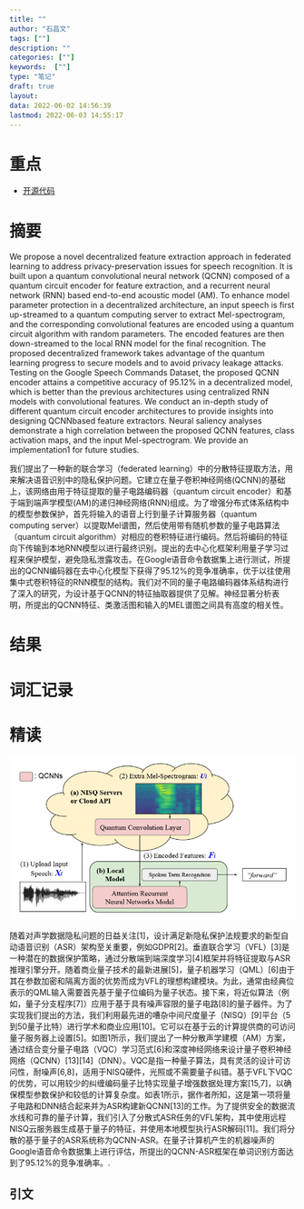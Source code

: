 ```yaml
---
title: ""
author: "石昌文"
tags: [""]
description: ""
categories: [""]
keywords:  [""]
type: "笔记"
draft: true
layout: 
data: 2022-06-02 14:56:39
lastmod: 2022-06-03 14:55:17
---
```


# 重点

- [开源代码](https://github.com/huckiyang/QuantumSpeech-QCNN)

# 摘要

We propose a novel decentralized feature extraction approach in federated learning to address privacy-preservation issues for speech recognition. It is built upon a quantum convolutional neural network (QCNN) composed of a quantum circuit encoder for feature extraction, and a recurrent neural network (RNN) based end-to-end acoustic model (AM). To enhance model parameter protection in a decentralized architecture, an input speech is first up-streamed to a quantum computing server to extract Mel-spectrogram, and the corresponding convolutional features are encoded using a quantum circuit algorithm with random parameters. The encoded features are then down-streamed to the local RNN model for the final recognition. The proposed decentralized framework takes advantage of the quantum learning progress to secure models and to avoid privacy leakage attacks. Testing on the Google Speech Commands Dataset, the proposed QCNN encoder attains a competitive accuracy of 95.12% in a decentralized model, which is better than the previous architectures using centralized RNN models with convolutional features. We conduct an in-depth study of different quantum circuit encoder architectures to provide insights into designing QCNNbased feature extractors. Neural saliency analyses demonstrate a high correlation between the proposed QCNN features, class activation maps, and the input Mel-spectrogram. We provide an implementation1 for future studies.

我们提出了一种新的联合学习（federated learning）中的分散特征提取方法，用来解决语音识别中的隐私保护问题。它建立在量子卷积神经网络(QCNN)的基础上，该网络由用于特征提取的量子电路编码器（quantum circuit encoder）和基于端到端声学模型(AM)的递归神经网络(RNN)组成。为了增强分布式体系结构中的模型参数保护，首先将输入的语音上行到量子计算服务器（quantum computing server）以提取Mel谱图，然后使用带有随机参数的量子电路算法（quantum circuit algorithm）对相应的卷积特征进行编码。然后将编码的特征向下传输到本地RNN模型以进行最终识别。提出的去中心化框架利用量子学习过程来保护模型，避免隐私泄露攻击。在Google语音命令数据集上进行测试，所提出的QCNN编码器在去中心化模型下获得了95.12%的竞争准确率，优于以往使用集中式卷积特征的RNN模型的结构。我们对不同的量子电路编码器体系结构进行了深入的研究，为设计基于QCNN的特征抽取器提供了见解。神经显著分析表明，所提出的QCNN特征、类激活图和输入的MEL谱图之间具有高度的相关性。

# 结果

# 词汇记录

# 精读

![]({29}_@Decentralizing%20Feature%20Extraction%20with%20Quantum%20Convolutional%20Neural%20Network%20for%20Automatic%20Speech%20Recognition.assets/image-20220603150559.png)


随着对声学数据隐私问题的日益关注[1]，设计满足新隐私保护法规要求的新型自动语音识别（ASR）架构至关重要，例如GDPR[2]。垂直联合学习（VFL）[3]是一种潜在的数据保护策略，通过分散端到端深度学习[4]框架并将特征提取与ASR推理引擎分开。随着商业量子技术的最新进展[5]，量子机器学习（QML）[6]由于其在参数加密和隔离方面的优势而成为VFL的理想构建模块。为此，通常由经典位表示的QML输入需要首先基于量子位编码为量子状态。接下来，将近似算法（例如，量子分支程序[7]）应用于基于具有噪声容限的量子电路[8]的量子器件。为了实现我们提出的方法，我们利用最先进的嘈杂中间尺度量子（NISQ）[9]平台（5到50量子比特）进行学术和商业应用[10]。它可以在基于云的计算提供商的可访问量子服务器上设置[5]。如图1所示，我们提出了一种分散声学建模（AM）方案，通过结合变分量子电路（VQC）学习范式[6]和深度神经网络来设计量子卷积神经网络（QCNN）[13][14]（DNN）。VQC是指一种量子算法，具有灵活的设计可访问性，耐噪声[6,8]，适用于NISQ硬件，光照或不需要量子纠错。基于VFL下VQC的优势，可以用较少的纠缠编码量子比特实现量子增强数据处理方案[15,7]，以确保模型参数保护和较低的计算复杂度。如表1所示，据作者所知，这是第一项将量子电路和DNN结合起来并为ASR构建新QCNN[13]的工作。为了提供安全的数据流水线和可靠的量子计算，我们引入了分散式ASR任务的VFL架构，其中使用远程NISQ云服务器生成基于量子的特征，并使用本地模型执行ASR解码[11]。我们将分散的基于量子的ASR系统称为QCNN-ASR。在量子计算机产生的机器噪声的Google语音命令数据集上进行评估，所提出的QCNN-ASR框架在单词识别方面达到了95.12%的竞争准确率。.



## 引文
